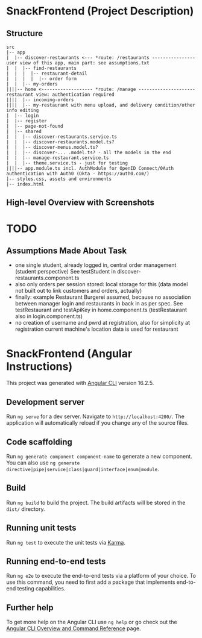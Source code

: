 # SnackFrontend (Project Description)

## Structure

```
src
|-- app
|  |-- discover-restaurants <--- *route: /restaurants ---------------- user view of this app, main part: see assumptions.txt
|  |  |-- find-restaurants
|  |  |  |-- restaurant-detail
|  |  |  |  |-- order form
|  |  |-- my-orders
||||-- home <------------------- *route: /manage --------------------- restaurant view: authentication required
||||  |-- incoming-orders
||||  |-- my-restaurant with menu upload, and delivery condition/other info editing
|  |-- login
|  |-- register
|  |-- page-not-found
|  |-- shared
|  |  |-- discover-restaurants.service.ts
|  |  |-- discover-restaurants.model.ts?
|  |  |-- discover-menus.model.ts?
|  |  |-- discover-... .model.ts? - all the models in the end
|  |  |-- manage-restaurant.service.ts
|  |  |-- theme.service.ts - just for testing
||||-- app.module.ts incl. AuthModule for OpenID Connect/0Auth authentication with Auth0 (Okta - https://auth0.com/)
|-- styles.css, assets and environments
|-- index.html
```

## High-level Overview with Screenshots

# TODO

## Assumptions Made About Task

* one single student, already logged in, central order management (student perspective)
    See testStudent in discover-restaurants.component.ts
* also only orders per session stored: local storage for this (data model not built out to link customers and orders, actually)
* finally: example Restaurant Burgerei assumed, because no association between manager login and restaurants in back in as per spec.
    See testRestaurant and testApiKey in home.component.ts (testRestaurant also in login.component.ts)
* no creation of username and pwrd at registration, 
    also for simplicity at registration current machine's location data is used for restaurant

# SnackFrontend (Angular Instructions)

This project was generated with [Angular CLI](https://github.com/angular/angular-cli) version 16.2.5.

## Development server

Run `ng serve` for a dev server. Navigate to `http://localhost:4200/`. The application will automatically reload if you change any of the source files.

## Code scaffolding

Run `ng generate component component-name` to generate a new component. You can also use `ng generate directive|pipe|service|class|guard|interface|enum|module`.

## Build

Run `ng build` to build the project. The build artifacts will be stored in the `dist/` directory.

## Running unit tests

Run `ng test` to execute the unit tests via [Karma](https://karma-runner.github.io).

## Running end-to-end tests

Run `ng e2e` to execute the end-to-end tests via a platform of your choice. To use this command, you need to first add a package that implements end-to-end testing capabilities.

## Further help

To get more help on the Angular CLI use `ng help` or go check out the [Angular CLI Overview and Command Reference](https://angular.io/cli) page.
